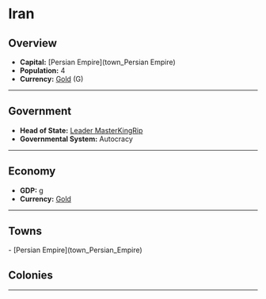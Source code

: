 # <!--NAME-->Iran<!--NAME-->

## Overview

- **Capital:** <!--CAPITAL_LINK-->[Persian Empire](town_Persian Empire)<!--CAPITAL_LINK-->
- **Population:** <!--POPULATION-->4<!--POPULATION-->
- **Currency:** <!--CURRENCY_LINK-->[Gold](currency_Gold)<!--CURRENCY_LINK--> (<!--CURRENCY_ABV-->G<!--CURRENCY_ABV-->)

---

## Government

- **Head of State:** <!--LEADER_TITLE_LINK-->[Leader MasterKingRip](user_MasterKingRip)<!--LEADER_TITLE_LINK-->
- **Governmental System:** <!--GOVERNMENT-->Autocracy<!--GOVERNMENT-->

---

## Economy

- **GDP:** <!--GDP--><none>g<!--GDP-->
- **Currency:** <!--CURRENCY_LINK-->[Gold](currency_Gold)<!--CURRENCY_LINK-->

---

## Towns

<!--TOWNS-->- [Persian Empire](town_Persian_Empire)<!--TOWNS-->

## Colonies

<!--COLONIES--><!--COLONIES-->

---